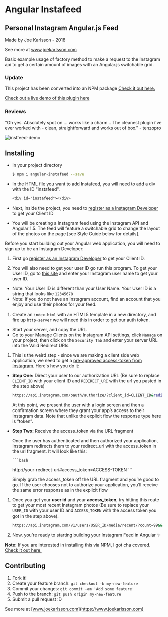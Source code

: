 # Angular Instafeed

## Personal Instagram Angular.js Feed

Made by Joe Karlsson - 2018

See more at www.joekarlsson.com

Basic example usage of factory method to make a request to the Instagram api to get a certain amount of images with an Angular.js switchable grid.


### Update

This project has been converted into an NPM package [Check it out here.](https://www.npmjs.com/package/angular-instafeed)

[Check out a live demo of this plugin here](https://www.joekarlsson.com/portfolio/instafeed-angular-js-instagram-feed/)


### Reviews

"Oh yes. Absolutely spot on ... works like a charm... The cleanest plugin i've ever worked with - clean, straightforward and works out of box." - tenzopro

![instfeed-demo](https://cloud.githubusercontent.com/assets/4650739/13266964/ac6deb2e-da1e-11e5-9e80-773c19327caa.jpg)

## Installing

* In your project directory

    ```bash
    $ npm i angular-instafeed --save
    ```

* In the HTML file you want to add Instafeed, you will need to add a div with the ID "instafeed".

    ```
    <div id="instafeed"></div>
    ```

* Next, inside the project, you need to [register as a Instagram Developer](https://instagram.com/developer/clients/manage/) to get your Client ID

* You will be creating a Instagram feed using the Instagram API and Angular 1.5. The feed will feature a switchable grid to change the layout of the photos on the page [see Style Guide below for details].

Before you start building out your Angular web application, you will need to sign up to be an Instagram Developer:

1. First go [register as an Instagram Developer](https://instagram.com/developer/clients/manage/) to get your Client ID.

1. You will also need to get your user ID go run this program. To get your User ID, go to [this site](http://jelled.com/instagram/lookup-user-id) and enter your Instagram user name to get your user ID.

  * Note: Your User ID is different than your User Name. Your User ID is a string that looks like `12345678`
  * Note: If you do not have an Instagram account, find an account that you enjoy and use their photos for your feed.

1. Create an `index.html` with an HTML5 template in a new directory, and fire up `http-server` we will need this in order to get our auth token.

  * Start your server, and copy the URL.
  * Go to your Manage Clients on the Instagram API settings, click `Manage` on your project, then click on the `Security Tab` and enter your server URL into the Valid Redirect URIs.

1. This is the weird step - since we are making a client side web application, we need to get a [pre-approved access-token from Instagram](https://www.instagram.com/developer/authentication/). Here's how you do it:

  * __Step One:__ Direct your user to our authorization URL (Be sure to replace `CLIENT_ID` with your client ID and `REDIRECT_URI` with the url you pasted in the step above)

	```bash
    https://api.instagram.com/oauth/authorize/?client_id=CLIENT_ID&redirect_uri=REDIRECT_URI&response_type=token
	```

    At this point, we present the user with a login screen and then a confirmation screen where they grant your app’s access to their Instagram data. Note that unlike the explicit flow the response type here is “token”.

  * __Step Two:__ Receive the access_token via the URL fragment

    Once the user has authenticated and then authorized your application, Instagram redirects them to your redirect_uri with the access_token in the url fragment. It will look like this:

		```bash
      http://your-redirect-uri#access_token=ACCESS-TOKEN
		```

    Simply grab the access_token off the URL fragment and you’re good to go. If the user chooses not to authorize your application, you’ll receive the same error response as in the explicit flow

1. Once you get your **user id** and your **access_token**, try hitting this route to get your most recent Instagram photos (Be sure to replace your `USER_ID` with your user ID and `ACCESS_TOKEN` with the access token you got in the step above).

	```bash
    https://api.instagram.com/v1/users/USER_ID/media/recent/?count=99&&callback=JSON_CALLBACK&access_token=ACCESS_TOKEN
	```

1. Now, you're ready to starting building your Instagram Feed in Angular :sparkles:

**Note:** If you are interested in installing this via NPM, I got cha covered. [Check it out here.](https://www.npmjs.com/package/angular-instafeed)


## Contributing

1. Fork it!
2. Create your feature branch: ```git checkout -b my-new-feature```
3. Commit your changes: ```git commit -am 'Add some feature'```
4. Push to the branch: ````git push origin my-new-feature````
5. Submit a pull request :D

See more at [www.joekarlsson.com](https://www.joekarlsson.com)

